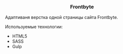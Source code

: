 <h3 align="center">
  Frontbyte
</h3>

Адаптиваня верстка одной страницы сайта Frontbyte.

Используемые технологии:
* HTML5
* SASS
* Gulp

